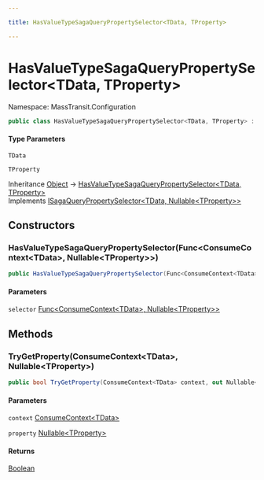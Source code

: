 ```yaml
---

title: HasValueTypeSagaQueryPropertySelector<TData, TProperty>

---
```


# HasValueTypeSagaQueryPropertySelector\<TData, TProperty\>

Namespace: MassTransit.Configuration

```csharp
public class HasValueTypeSagaQueryPropertySelector<TData, TProperty> : ISagaQueryPropertySelector<TData, Nullable<TProperty>>
```

#### Type Parameters

`TData`<br/>

`TProperty`<br/>

Inheritance [Object](https://learn.microsoft.com/en-us/dotnet/api/system.object) → [HasValueTypeSagaQueryPropertySelector\<TData, TProperty\>](../masstransit-configuration/hasvaluetypesagaquerypropertyselector-2)<br/>
Implements [ISagaQueryPropertySelector\<TData, Nullable\<TProperty\>\>](../masstransit-configuration/isagaquerypropertyselector-2)

## Constructors

### **HasValueTypeSagaQueryPropertySelector(Func\<ConsumeContext\<TData\>, Nullable\<TProperty\>\>)**

```csharp
public HasValueTypeSagaQueryPropertySelector(Func<ConsumeContext<TData>, Nullable<TProperty>> selector)
```

#### Parameters

`selector` [Func\<ConsumeContext\<TData\>, Nullable\<TProperty\>\>](https://learn.microsoft.com/en-us/dotnet/api/system.func-2)<br/>

## Methods

### **TryGetProperty(ConsumeContext\<TData\>, Nullable\<TProperty\>)**

```csharp
public bool TryGetProperty(ConsumeContext<TData> context, out Nullable<TProperty> property)
```

#### Parameters

`context` [ConsumeContext\<TData\>](../../masstransit-abstractions/masstransit/consumecontext-1)<br/>

`property` [Nullable\<TProperty\>](https://learn.microsoft.com/en-us/dotnet/api/system.nullable-1)<br/>

#### Returns

[Boolean](https://learn.microsoft.com/en-us/dotnet/api/system.boolean)<br/>

